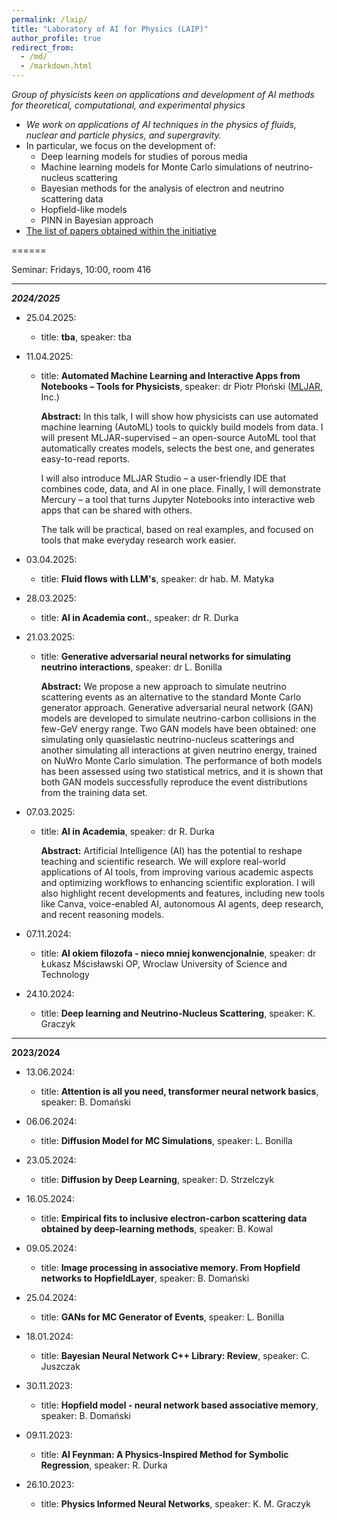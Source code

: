 ```yaml
---
permalink: /laip/
title: "Laboratory of AI for Physics (LAIP)"
author_profile: true
redirect_from: 
  - /md/
  - /markdown.html
---
```


_Group of physicists keen on applications and development of AI methods for theoretical, computational, and experimental physics_

* _We work on applications of AI techniques in the physics of fluids, nuclear and particle physics, and supergravity._
* In particular, we focus on the development of:
    * Deep learning models for studies of porous media
    * Machine learning models for Monte Carlo simulations of neutrino-nucleus scattering
    * Bayesian methods for the analysis of electron and neutrino scattering data
    * Hopfield-like models
    * PINN in Bayesian approach
* [The list of papers obtained within the initiative](https://kgraczyk.github.io/dlphysics/)

======

Seminar: Fridays, 10:00, room 416

---

___2024/2025___

* 25.04.2025:
  * title: __tba__, speaker: tba

* 11.04.2025:
  * title: __Automated Machine Learning and Interactive Apps from Notebooks – Tools for Physicists__, speaker: dr Piotr Płoński ([MLJAR](https://mljar.com), Inc.)
    
    **Abstract:** In this talk, I will show how physicists can use automated machine learning (AutoML) tools to quickly build models from data. I will present MLJAR-supervised – an open-source AutoML tool that automatically creates models, selects the best one, and generates easy-to-read reports.

    I will also introduce MLJAR Studio – a user-friendly IDE that combines code, data, and AI in one place. Finally, I will demonstrate Mercury – a tool that turns Jupyter Notebooks into interactive web apps that can be shared with others.

    The talk will be practical, based on real examples, and focused on tools that make everyday research work easier.

* 03.04.2025:
  * title: __Fluid flows with LLM's__, speaker: dr hab. M. Matyka


* 28.03.2025:
  * title: __AI in Academia cont.__, speaker: dr R. Durka


* 21.03.2025:
  * title: __Generative adversarial neural networks for simulating neutrino interactions__, speaker: dr L. Bonilla

    **Abstract:** We propose a new approach to simulate neutrino scattering events as an alternative to the standard Monte Carlo generator approach. Generative adversarial neural network (GAN) models are developed to simulate neutrino-carbon collisions in the few-GeV energy range. Two GAN models have been obtained: one simulating only quasielastic neutrino-nucleus scatterings and another simulating all interactions at given neutrino energy, trained on NuWro Monte Carlo simulation. The performance of both models has been assessed using two statistical metrics, and it is shown that both GAN models successfully reproduce the event distributions from the training data set.

* 07.03.2025:
  * title: __AI in Academia__, speaker: dr R. Durka

    **Abstract:** Artificial Intelligence (AI) has the potential to reshape teaching and scientific research. We will explore real-world applications of AI tools, from improving various academic aspects and optimizing workflows to enhancing scientific exploration. I will also highlight recent developments and features, including new tools like Canva, voice-enabled AI, autonomous AI agents, deep research, and recent reasoning models.

* 07.11.2024:
  * title: __AI okiem filozofa - nieco mniej konwencjonalnie__, speaker: dr Łukasz Mścisławski OP, Wroclaw University of Science and Technology

* 24.10.2024:
  * title: __Deep learning and Neutrino-Nucleus Scattering__, speaker: K. Graczyk

    
---
__2023/2024__


* 13.06.2024:
  * title: __Attention is all you need, transformer neural network basics__, speaker: B. Domański
   
* 06.06.2024:
  * title: __Diffusion Model for MC Simulations__, speaker: L. Bonilla

* 23.05.2024:
  * title: __Diffusion by Deep Learning__, speaker: D. Strzelczyk

* 16.05.2024:
  * title: __Empirical fits to inclusive electron-carbon scattering data obtained by deep-learning methods__, speaker: B. Kowal

* 09.05.2024:
  * title: __Image processing in associative memory. From Hopfield networks to HopfieldLayer__, speaker: B. Domański

* 25.04.2024:
  * title: __GANs for MC Generator of Events__, speaker: L. Bonilla

* 18.01.2024:
  * title: __Bayesian Neural Network C++ Library: Review__, speaker: C. Juszczak

* 30.11.2023:
  * title: __Hopfield model - neural network based associative memory__, speaker: B. Domański

* 09.11.2023:
  * title: __AI Feynman: A Physics-Inspired Method for Symbolic Regression__, speaker: R. Durka

* 26.10.2023:
  * title: __Physics Informed Neural Networks__, speaker: K. M. Graczyk
  
